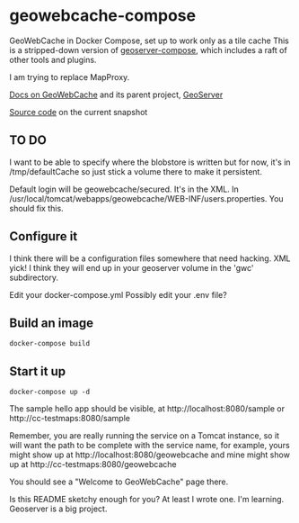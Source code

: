# geowebcache-compose

GeoWebCache in Docker Compose, set up to work only as a tile cache
This is a stripped-down version of [geoserver-compose](https://github.com/Wildsong/geoserver-compose), which includes a raft of other tools and plugins.

I am trying to replace MapProxy.

[Docs on GeoWebCache](https://www.geowebcache.org/docs/current/index.html) and its parent project, [GeoServer](https://docs.geoserver.org/)

[Source code](https://github.com/GeoWebCache/geowebcache) on the current snapshot

## TO DO

I want to be able to specify where the blobstore is written but
for now, it's in /tmp/defaultCache so just stick a volume there to make it persistent.

Default login will be geowebcache/secured. It's in the XML.
In /usr/local/tomcat/webapps/geowebcache/WEB-INF/users.properties.
You should fix this.

## Configure it

I think there will be a configuration files somewhere that need hacking.
XML yick!
I think they will end up in your geoserver volume in the 'gwc' subdirectory.

Edit your docker-compose.yml
Possibly edit your .env file?

## Build an image

    docker-compose build

## Start it up

    docker-compose up -d

The sample hello app should be visible, at http://localhost:8080/sample or http://cc-testmaps:8080/sample

Remember, you are really running the service on a Tomcat instance, so it will want the path 
to be complete with the service name, for example, yours might show up at
http://localhost:8080/geowebcache
and mine might show up at
http://cc-testmaps:8080/geowebcache

You should see a "Welcome to GeoWebCache" page there.


Is this README sketchy enough for you? At least I wrote one.
I'm learning.
Geoserver is a big project.

